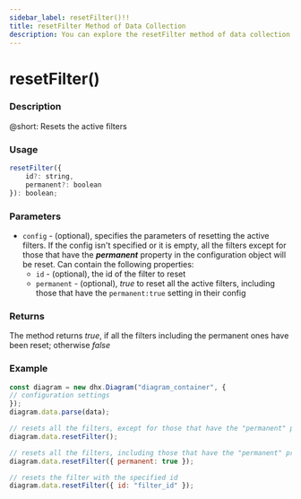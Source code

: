 ```yaml
---
sidebar_label: resetFilter()!!
title: resetFilter Method of Data Collection
description: You can explore the resetFilter method of data collection in the documentation of the DHTMLX JavaScript Diagram library. Browse developer guides and API reference, try out code examples and live demos, and download a free 30-day evaluation version of DHTMLX Diagram.
---
```


# resetFilter()

### Description

@short: Resets the active filters

### Usage

~~~js
resetFilter({
	id?: string,
	permanent?: boolean
}): boolean;
~~~

### Parameters

- `config` - (optional), specifies the parameters of resetting the active filters. If the config isn't specified or it is empty, all the filters except for those that have the ***permanent*** property in the configuration object will be reset. Can contain the following properties:
	- `id` - (optional), the id of the filter to reset
	- `permanent` - (optional), *true* to reset all the active filters, including those that have the `permanent:true` setting in their config

### Returns

The method returns *true*, if all the filters including the permanent ones have been reset; otherwise *false*

### Example

~~~js
const diagram = new dhx.Diagram("diagram_container", {
// configuration settings
});
diagram.data.parse(data);

// resets all the filters, except for those that have the "permanent" property in the config
diagram.data.resetFilter();

// resets all the filters, including those that have the "permanent" property in the config
diagram.data.resetFilter({ permanent: true });

// resets the filter with the specified id
diagram.data.resetFilter({ id: "filter_id" });
~~~